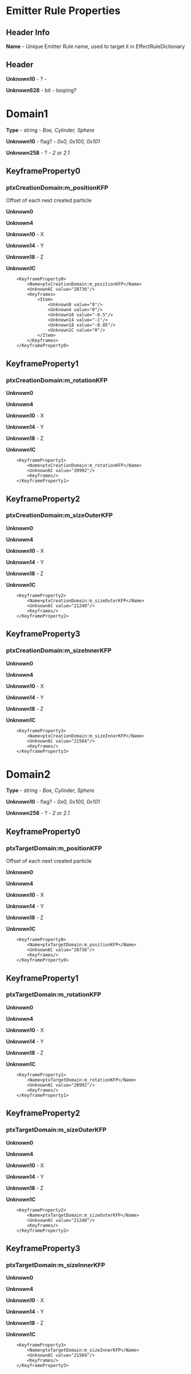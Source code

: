 # Emitter Rule Properties
## Header Info
**Name** - Unique Emitter Rule name, used to target it in EffectRuleDictionary

## Header

**Unknown10** - ? -

**Unknown628** - bit - looping?

# Domain1
**Type** - string -  _Box, Cylinder, Sphere_

**Unknown10** - flag? - _0x0, 0x100, 0x101_

**Unknown258** - ? - _2 or 2.1_

## KeyframeProperty0
### ptxCreationDomain:m_positionKFP

Offset of each next created particle

**Unknown0**

**Unknown4**

**Unknown10** - X

**Unknown14** - Y

**Unknown18** - Z

**Unknown1C**

		<KeyframeProperty0>
			<Name>ptxCreationDomain:m_positionKFP</Name>
			<Unknown6C value="20736"/>
			<Keyframes>
				<Item>
					<Unknown0 value="0"/>
					<Unknown4 value="0"/>
					<Unknown10 value="-0.5"/>
					<Unknown14 value="-1"/>
					<Unknown18 value="-0.85"/>
					<Unknown1C value="0"/>
				</Item>
			</Keyframes>
		</KeyframeProperty0>

## KeyframeProperty1
### ptxCreationDomain:m_rotationKFP


**Unknown0**

**Unknown4**

**Unknown10** - X

**Unknown14** - Y

**Unknown18** - Z

**Unknown1C**

		<KeyframeProperty1>
			<Name>ptxCreationDomain:m_rotationKFP</Name>
			<Unknown6C value="20992"/>
			<Keyframes/>
		</KeyframeProperty1>

## KeyframeProperty2
### ptxCreationDomain:m_sizeOuterKFP

**Unknown0**

**Unknown4**

**Unknown10** - X

**Unknown14** - Y

**Unknown18** - Z

**Unknown1C**


		<KeyframeProperty2>
			<Name>ptxCreationDomain:m_sizeOuterKFP</Name>
			<Unknown6C value="21248"/>
			<Keyframes/>
		</KeyframeProperty2>

## KeyframeProperty3
### ptxCreationDomain:m_sizeInnerKFP

**Unknown0**

**Unknown4**

**Unknown10** - X

**Unknown14** - Y

**Unknown18** - Z

**Unknown1C**


		<KeyframeProperty3>
			<Name>ptxCreationDomain:m_sizeInnerKFP</Name>
			<Unknown6C value="21504"/>
			<Keyframes/>
		</KeyframeProperty3>


# Domain2
**Type** - string -  _Box, Cylinder, Sphere_

**Unknown10** - flag? - _0x0, 0x100, 0x101_

**Unknown258** - ? - _2 or 2.1_

## KeyframeProperty0
### ptxTargetDomain:m_positionKFP

Offset of each next created particle

**Unknown0**

**Unknown4**

**Unknown10** - X

**Unknown14** - Y

**Unknown18** - Z

**Unknown1C**

		<KeyframeProperty0>
			<Name>ptxTargetDomain:m_positionKFP</Name>
			<Unknown6C value="20736"/>
			<Keyframes/>
		</KeyframeProperty0>

## KeyframeProperty1
### ptxTargetDomain:m_rotationKFP


**Unknown0**

**Unknown4**

**Unknown10** - X

**Unknown14** - Y

**Unknown18** - Z

**Unknown1C**

		<KeyframeProperty1>
			<Name>ptxTargetDomain:m_rotationKFP</Name>
			<Unknown6C value="20992"/>
			<Keyframes/>
		</KeyframeProperty1>

## KeyframeProperty2
### ptxTargetDomain:m_sizeOuterKFP

**Unknown0**

**Unknown4**

**Unknown10** - X

**Unknown14** - Y

**Unknown18** - Z

**Unknown1C**


		<KeyframeProperty2>
			<Name>ptxTargetDomain:m_sizeOuterKFP</Name>
			<Unknown6C value="21248"/>
			<Keyframes/>
		</KeyframeProperty2>

## KeyframeProperty3
### ptxTargetDomain:m_sizeInnerKFP

**Unknown0**

**Unknown4**

**Unknown10** - X

**Unknown14** - Y

**Unknown18** - Z

**Unknown1C**


		<KeyframeProperty3>
			<Name>ptxTargetDomain:m_sizeInnerKFP</Name>
			<Unknown6C value="21504"/>
			<Keyframes/>
		</KeyframeProperty3>
